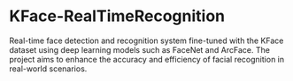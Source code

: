 # KFace-RealTimeRecognition
Real-time face detection and recognition system fine-tuned with the KFace dataset using deep learning models such as FaceNet and ArcFace. The project aims to enhance the accuracy and efficiency of facial recognition in real-world scenarios.
